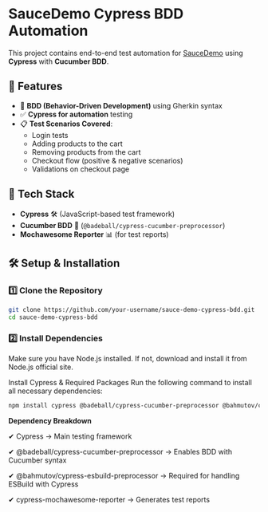 # SauceDemo Cypress BDD Automation

This project contains end-to-end test automation for [SauceDemo](https://www.saucedemo.com/) using **Cypress** with **Cucumber BDD**.

## 🚀 Features
- 📝 **BDD (Behavior-Driven Development)** using Gherkin syntax  
- ✅ **Cypress for automation** testing  
- 📋 **Test Scenarios Covered**:
  - Login tests
  - Adding products to the cart
  - Removing products from the cart
  - Checkout flow (positive & negative scenarios)
  - Validations on checkout page

## 📌 Tech Stack
- **Cypress** 🛠️ (JavaScript-based test framework)
- **Cucumber BDD** 📜 (`@badeball/cypress-cucumber-preprocessor`)
- **Mochawesome Reporter** 📊 (for test reports)

## 🛠 Setup & Installation

### 1️⃣ **Clone the Repository**
```sh
git clone https://github.com/your-username/sauce-demo-cypress-bdd.git
cd sauce-demo-cypress-bdd
```

### 2️⃣ **Install Dependencies**
Make sure you have Node.js installed. If not, download and install it from Node.js official site.

Install Cypress & Required Packages
Run the following command to install all necessary dependencies:
```sh
npm install cypress @badeball/cypress-cucumber-preprocessor @bahmutov/cypress-esbuild-preprocessor cypress-mochawesome-reporter --save-dev
```


**Dependency Breakdown**

✔ Cypress → Main testing framework

✔ @badeball/cypress-cucumber-preprocessor → Enables BDD with Cucumber syntax

✔ @bahmutov/cypress-esbuild-preprocessor → Required for handling ESBuild with Cypress

✔ cypress-mochawesome-reporter → Generates test reports
